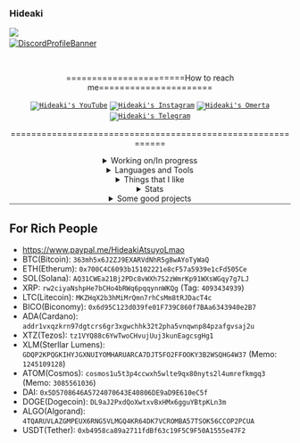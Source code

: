 ### Hideaki

![](https://komarev.com/ghpvc/?username=HideakiAtsuyo&color=blue)
<br>
[![DiscordProfileBanner](https://discord.c99.nl/widget/theme-2/868150205852291183.png)](https://discord.com)

<br>
  <p style="text-align: center;"align="center">=======================How to reach me======================</p>
  <p style="text-align: center;"align="center"><a href="https://www.youtube.com/channel/UCDANHi6nIFx439kzgfdwfUA?sub_confirmation=1"><code><img alt="Hideaki's YouTube" height="20" src="https://s.ytimg.com/yts/img/favicon_144-vfliLAfaB.png"></code></a> <a href="https://www.instagram.com/hideakiatsuyo"><code><img alt="Hideaki's Instagram" height="20" src="https://www.instagram.com/static/images/ico/favicon-192.png/68d99ba29cc8.png"></code></a> <a href="https://omerta.la/profile/2231-hideaki"><code><img alt="Hideaki's Omerta" height="20" src="https://omerta.la/uploads/monthly_2021_03/android-chrome-512x512.png"></code></a> <a href="https://t.me/HideakiAtsuyo"><code><img alt="Hideaki's Telegram" height="20" src="https://telegram.org/img/website_icon.svg"></code></a></p>
  <p style="text-align: center;"align="center">============================================================</p>
<details style='text-align: center;' align='center'>
  <summary> Working on/In progress </summary>
  <p style="text-align: center;"align="center">=> <a href="https://github.com/HideakiAtsuyo/xStealth">xStealth(not open-src atm)</a></p>
  <p style="text-align: center;"align="center">=> <a href="https://github.com/HideakiAtsuyo/KidsWare">KidsWare(not open-src atm)</a></p>
  <p style="text-align: center;"align="center">=> <a href="https://github.com/HideakiAtsuyo/ReallyBasicExampleProtector">ReallyBasicExampleProtector(very basic !)</a></p>
</details>
<details style='text-align: center;' align='center'>
  <summary> Languages and Tools </summary>
  <p style="text-align: center;"align="center">- Languages: </p>
  <p style="text-align: center;"align="center"><code><img height="20" src="https://raw.githubusercontent.com/github/explore/80688e429a7d4ef2fca1e82350fe8e3517d3494d/topics/javascript/javascript.png"></code> <code><img height="20" src="https://raw.githubusercontent.com/github/explore/80688e429a7d4ef2fca1e82350fe8e3517d3494d/topics/csharp/csharp.png"></code> <code><img height="20" src="https://raw.githubusercontent.com/github/explore/80688e429a7d4ef2fca1e82350fe8e3517d3494d/topics/cpp/cpp.png"></code> <code><img height="20"
src="https://raw.githubusercontent.com/github/explore/80688e429a7d4ef2fca1e82350fe8e3517d3494d/topics/php/php.png"></code> <code><img height="20" src="https://raw.githubusercontent.com/github/explore/80688e429a7d4ef2fca1e82350fe8e3517d3494d/topics/html/html.png"></code> <code><img height="20" src="https://raw.githubusercontent.com/github/explore/80688e429a7d4ef2fca1e82350fe8e3517d3494d/topics/css/css.png"></code> <code><img height="20" src="https://raw.githubusercontent.com/github/explore/80688e429a7d4ef2fca1e82350fe8e3517d3494d/topics/ruby/ruby.png"></code> </p>
  <p style="text-align: center;"align="center">A little bit: <code><img height="20" src="https://raw.githubusercontent.com/github/explore/80688e429a7d4ef2fca1e82350fe8e3517d3494d/topics/python/python.png"></code></p>
  <p style="text-align: center;" align='center'> - Tools: </p>  
  <p style="text-align: center;"align="center"><code><img height="20" src="https://raw.githubusercontent.com/github/explore/80688e429a7d4ef2fca1e82350fe8e3517d3494d/topics/nodejs/nodejs.png"></code> <code><img height="20" src="https://raw.githubusercontent.com/github/explore/80688e429a7d4ef2fca1e82350fe8e3517d3494d/topics/visual-studio-code/visual-studio-code.png"></code> <code><img height="20" src="https://raw.githubusercontent.com/github/explore/80688e429a7d4ef2fca1e82350fe8e3517d3494d/topics/sublime-text/sublime-text.png"></code></p>
  
  
  <p style="text-align: center;"align="center">============================================================</p>
</details>
<details style='text-align: center;' align='center'>
  <summary> Things that I like </summary>
  <p style="text-align: center;"align="center"><strong>Development</strong></p>
  <p style="text-align: center;"align="center"><strong>Reverse Engineering</strong></p>
  <p style="text-align: center;"align="center"><strong>And some others private things</strong></p>
  <p style="text-align: center;"align="center">============================================================</p>
</details>
<details style='text-align: center;' align='center'>
  <summary> Stats </summary>
  <p style="text-align: center;"align="center"><a href="https://github.com/HideakiAtsuyo"><img align="center" src="https://github-readme-stats.vercel.app/api?username=HideakiAtsuyo&show_icons=true&include_all_commits=true&show_icons=true&title_color=fff&icon_color=79ff97&text_color=9f9f9f&bg_color=151515" alt="Hideaki's stats" /></a></p>
  <p style="text-align: center;"align="center"><a href="https://github.com/HideakiAtsuyo?tab=repositories"><img align="center" src="https://github-readme-stats.vercel.app/api/top-langs/?username=HideakiAtsuyo&layout=compact&show_icons=true&title_color=fff&icon_color=79ff97&text_color=9f9f9f&bg_color=151515" /></a></p>
  <p style="text-align: center;"align="center"><a href="https://github.com/ryo-ma/github-profile-trophy"><img align="center" src="https://github-profile-trophy.vercel.app/?username=HideakiAtsuyo&theme=gruvbox"></a></p>
  <h3 align="center">Visitors<br><img src="https://hgithub.glitch.me/count.svg" /></h3>
  <p style="text-align: center;"align="center">============================================================</p>
</details>
<details style='text-align: center;' align='center'>
  <summary> Some good projects </summary>
  <p style="text-align: center;"align="center">=> <a href="https://github.com/whoshuu/cpr">CPR</a></p>
  <p style="text-align: center;"align="center">=> <a href="https://github.com/ikalnytskyi/termcolor">Termcolor</a></p>
  <p style="text-align: center;"align="center">=> <a href="https://github.com/obsproject/obs-studio">OBS Studio</a></p>
  <p style="text-align: center;"align="center">=> <a href="https://github.com/obsproject/obs-browser">OBS Browser</a></p>
  =====
  <p style="text-align: center;"align="center">=> Not sure :) <=</p>
  <p style="text-align: center;"align="center">=> <a href="https://github.com/ithewei/libhv">libhv</a></p>
  =====
  <p style="text-align: center;"align="center">============================================================</p>
</details>
<div style="border-top: 3px solid #bbb">

## For Rich People
- https://www.paypal.me/HideakiAtsuyoLmao
- BTC(Bitcoin): `363mh5x6J2ZJ9EXARVdNhR5g8wAYoTyWaQ`
- ETH(Etherum): `0x700C4C6093b15102221e8cF57a5939e1cFd505Ce`
- SOL(Solana): `AQ31CWEa21Bj2PDc8vWXh7S2zWmrKp91WXsWGqy7g7LJ`
- XRP: `rw2ciyaNshpHe7bCHo4bRWq6pqqynnWKQg` (Tag: `4093434939`)
- LTC(Litecoin): `MKZHqX2b3hMiMrQmn7rhCsMm8tRJDacT4c`
- BICO(Biconomy): `0x6d95C123d039fe01F739C860f7BAa6343940e2B7`
- ADA(Cardano): `addr1vxqzkrn97dgtcrs6gr3xgwchhk32t2pha5vnqwnp84pzafgvsaj2u`
- XTZ(Tezos): `tz1VYQ88c6YwTwoCHvujUuj3kunEagcsgHg1`
- XLM(Sterllar Lumens): `GDQP2KPQGKIHYJGXNUIYOMHARUARCA7DJT5FO2FFOOKY3B2WSQHG4W37` (Memo: `1245109128`)
- ATOM(Cosmos): `cosmos1u5t3p4ccwxh5wlte9qx80nyts2l4umrefkmgq3` (Memo: `3085561036`)
- DAI: `0x5D5708646A5724070643E40806DE9aD9E610eC5f`
- DOGE(Dogecoin): `DL9aJ2PxdQoXwtxvBxHMx6gguYBtpKLn3m`
- ALGO(Algorand): `4TQARUVLAZGMPEUX6RNG5VLMGQ4KR64DK7VCROMBA57TSOK56CCOP2PCUA`
- USDT(Tether): `0xb4958ca89a2711fdBf63c19F5C9F50A1555e47F2`
